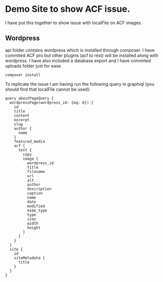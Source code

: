 # Demo Site to show ACF issue.

I have put this together to show issue with localFile on ACF images.

## Wordpress

api folder contains wordpress which is installed through composer. I have commited ACF pro but other plugins (acf to rest) will be installed along with wordpress. I have also included a database export and I have commited uploads folder just for ease.

    composer install

To replicate the issue I am having run the following query in graphiql (you should find that localFile cannot be used):

```
query aboutPageQuery {
  wordpressPage(wordpress_id: {eq: 6}) {
    id
    title
    content
    excerpt
    slug
    author {
      name
    }
    featured_media
    acf {
      test {
        copy
        image {
          wordpress_id
          title
          filename
          url
          alt
          author
          description
          caption
          name
          date
          modified
          mime_type
          type
          icon
          width
          height
        }
      }
    }
  }
  site {
    id
    siteMetadata {
      title
    }
  }
}
```


